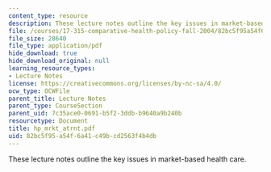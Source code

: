 ```yaml
---
content_type: resource
description: These lecture notes outline the key issues in market-based health care.
file: /courses/17-315-comparative-health-policy-fall-2004/82bc5f95a54f6a41c49bcd2563f4b4db_hp_mrkt_atrnt.pdf
file_size: 28640
file_type: application/pdf
hide_download: true
hide_download_original: null
learning_resource_types:
- Lecture Notes
license: https://creativecommons.org/licenses/by-nc-sa/4.0/
ocw_type: OCWFile
parent_title: Lecture Notes
parent_type: CourseSection
parent_uid: 7c35ace0-0691-b5f2-3ddb-b9640a9b240b
resourcetype: Document
title: hp_mrkt_atrnt.pdf
uid: 82bc5f95-a54f-6a41-c49b-cd2563f4b4db
---
```

These lecture notes outline the key issues in market-based health care.